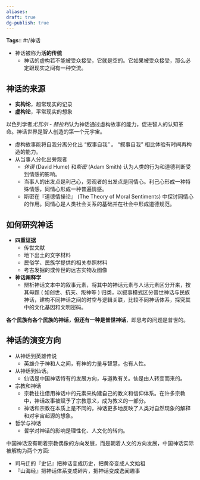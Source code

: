 ```yaml
---
aliases: 
draft: true
dg-publish: true
---
```


**Tags**:: #t/神话 

- 神话被称为**活的传统**
	- 神话的虚构若不能被受众接受，它就是空的。它如果被受众接受，那么必定跟现实之间有一种交流。

## 神话的来源

- **实构论**，超常现实的记录
- **虚构论**，平常现实的想象

以色列学者*尤瓦尔 - 赫拉利*认为神话通过虚构故事的能力，促进智人的认知革命。神话世界是智人创造的第一个元宇宙。

- 虚构故事能将自我分离分化出 “叙事自我” 。 “叙事自我” 相比体验有时间再构造的能力。
- 从当事人分化出旁观者
	- *休谟* (David Hume) 和*斯密* (Adam Smith) 认为人类的行为和道德判断受到情感的影响。
	- 当事人的出发点是利己心，旁观者的出发点是同情心。利己心形成一种特殊情感，同情心形成一种普遍情感。
	- 斯密在『道德情操论』 (The Theory of Moral Sentiments) 中探讨同情心的作用。同情心是人类社会关系的基础并在社会中形成道德规范。

## 如何研究神话

- **四重证据**
	- 传世文献
	- 地下出土的文字材料
	- 民俗学、民族学提供的相关参照材料
	- 考古发掘的或传世的远古实物及图像
- **神话阐释学**
	- 辨析神话文本中的叙事元素，将其中的神话元素与人话元素区分开来，按其母题 ( 如创世、抗天、叛神等 ) 归类，以叙事模式区分普世神话与民族神话，建构不同神话之间的时空与逻辑关联，比较不同神话体系，探究其中的文化基因和文明密码。

**各个民族有各个民族的神话，但还有一种是普世神话**，即思考的问题是普世的。

## 神话的演变方向

- 从神话到英雄传说
	- 英雄介于神和人之间，有神的力量与智慧，也有人性。
- 从神话到仙话。
	- 仙话是中国神话特有的发展方向，与道教有关。仙是由人转变而来的。
- 宗教和神话
	- 宗教往往借用神话中的元素来构建自己的教义和信仰体系。在许多宗教中，神话故事被赋予了宗教意义，成为教义的一部分。
	- 神话和宗教在本质上是不同的，神话更多地反映了人类对自然现象的解释和对宇宙起源的想象。
- 哲学与神话
	- 哲学对神话的影响是理性化、人文化的转向。

中国神话没有朝着宗教偶像的方向发展，而是朝着人文的方向发展，中国神话实际被解构为两个方面:  

- 司马迁的『史记』把神话变成历史，把黄帝变成人文始祖
- 『山海经』把神话体系变成碎片，把神话变成逸闻趣事
